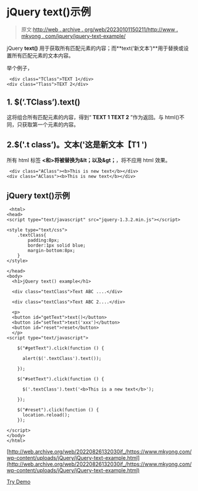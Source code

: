 # jQuery text()示例

> 原文:[http://web . archive . org/web/20230101150211/http://www . mkyong . com/jquery/jquery-text-example/](http://web.archive.org/web/20230101150211/http://www.mkyong.com/jquery/jquery-text-example/)

jQuery **text()** 用于获取所有匹配元素的内容；而**text(‘新文本’)**用于替换或设置所有匹配元素的文本内容。

举个例子，

```
 <div class="TClass">TEXT 1</div>
<div class="Tlass">TEXT 2</div> 
```

## 1\. $(‘.TClass’).text()

这将组合所有匹配元素的内容，得到“ **TEXT 1 TEXT 2** ”作为返回。与 html()不同，只获取第一个元素的内容。

## 2.$('.t class’)。文本('**这是新文本【T1 ')**

所有 html 标签 **<和>将被替换为&lt；以及&gt；**，将不应用 html 效果。

```
 <div class="AClass"><b>This is new text</b></div>
<div class="AClass"><b>This is new text</b></div> 
```

## jQuery text()示例

```
 <html>
<head>
<script type="text/javascript" src="jquery-1.3.2.min.js"></script>

<style type="text/css">
	.textClass{
		padding:8px;
		border:1px solid blue;
		margin-bottom:8px;
	}
</style>

</head>
<body>
  <h1>jQuery text() example</h1>

  <div class="textClass">Text ABC ....</div>

  <div class="textClass">Text ABC 2....</div>

  <p>
  <button id="getText">text()</button>
  <button id="setText">text('xxx')</button>
  <button id="reset">reset</button>
  </p>
<script type="text/javascript">

    $("#getText").click(function () {

	  alert($('.textClass').text());

    });

    $("#setText").click(function () {

	  $('.textClass').text('<b>This is a new text</b>');

    });

    $("#reset").click(function () {
	  location.reload();
    });

</script>
</body>
</html> 
```

[http://web.archive.org/web/20220826132030if_/https://www.mkyong.com/wp-content/uploads/jQuery/jQuery-text-example.html](http://web.archive.org/web/20220826132030if_/https://www.mkyong.com/wp-content/uploads/jQuery/jQuery-text-example.html)

[Try Demo](http://web.archive.org/web/20220826132030/http://www.mkyong.com/wp-content/uploads/jQuery/jQuery-text-example.html)<input type="hidden" id="mkyong-current-postId" value="5132">
